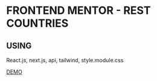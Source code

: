 # FRONTEND MENTOR - REST COUNTRIES

## USING
React.js, next.js, api, tailwind, style.module.css

[DEMO](https://rest-countries-lu1xf9nh1-haseo0000.vercel.app/) 
